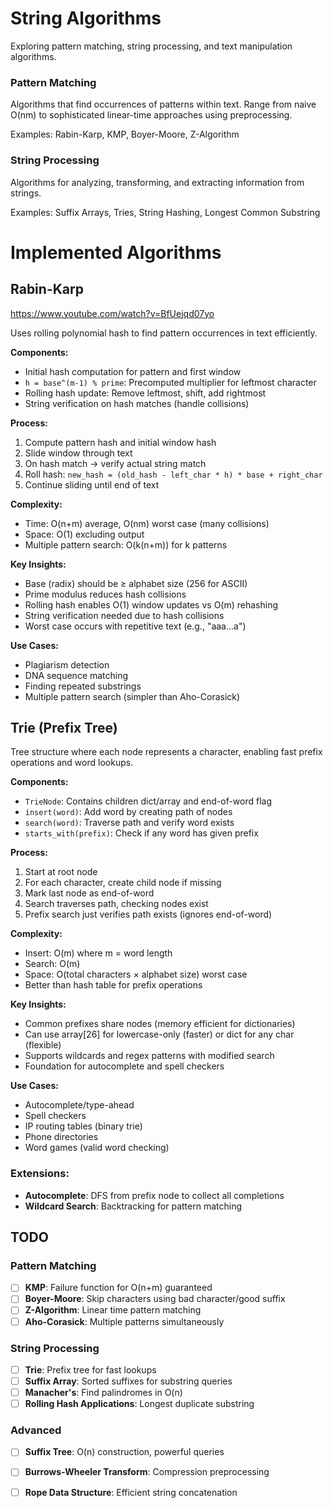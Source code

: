 # String Algorithms

Exploring pattern matching, string processing, and text manipulation algorithms.

### Pattern Matching
Algorithms that find occurrences of patterns within text. Range from naive O(nm) to sophisticated linear-time approaches using preprocessing.

Examples: Rabin-Karp, KMP, Boyer-Moore, Z-Algorithm

### String Processing
Algorithms for analyzing, transforming, and extracting information from strings.

Examples: Suffix Arrays, Tries, String Hashing, Longest Common Substring

# Implemented Algorithms

## Rabin-Karp
https://www.youtube.com/watch?v=BfUejqd07yo

Uses rolling polynomial hash to find pattern occurrences in text efficiently.

**Components:**
- Initial hash computation for pattern and first window
- `h = base^(m-1) % prime`: Precomputed multiplier for leftmost character
- Rolling hash update: Remove leftmost, shift, add rightmost
- String verification on hash matches (handle collisions)

**Process:**
1. Compute pattern hash and initial window hash
2. Slide window through text
3. On hash match → verify actual string match
4. Roll hash: `new_hash = (old_hash - left_char * h) * base + right_char`
5. Continue sliding until end of text

**Complexity:**
- Time: O(n+m) average, O(nm) worst case (many collisions)
- Space: O(1) excluding output
- Multiple pattern search: O(k(n+m)) for k patterns

**Key Insights:**
- Base (radix) should be ≥ alphabet size (256 for ASCII)
- Prime modulus reduces hash collisions
- Rolling hash enables O(1) window updates vs O(m) rehashing
- String verification needed due to hash collisions
- Worst case occurs with repetitive text (e.g., "aaa...a")

**Use Cases:**
- Plagiarism detection
- DNA sequence matching
- Finding repeated substrings
- Multiple pattern search (simpler than Aho-Corasick)


## Trie (Prefix Tree)

Tree structure where each node represents a character, enabling fast prefix operations and word lookups.

**Components:**
- `TrieNode`: Contains children dict/array and end-of-word flag
- `insert(word)`: Add word by creating path of nodes
- `search(word)`: Traverse path and verify word exists
- `starts_with(prefix)`: Check if any word has given prefix

**Process:**
1. Start at root node
2. For each character, create child node if missing
3. Mark last node as end-of-word
4. Search traverses path, checking nodes exist
5. Prefix search just verifies path exists (ignores end-of-word)

**Complexity:**
- Insert: O(m) where m = word length
- Search: O(m)
- Space: O(total characters × alphabet size) worst case
- Better than hash table for prefix operations

**Key Insights:**
- Common prefixes share nodes (memory efficient for dictionaries)
- Can use array[26] for lowercase-only (faster) or dict for any char (flexible)
- Supports wildcards and regex patterns with modified search
- Foundation for autocomplete and spell checkers

**Use Cases:**
- Autocomplete/type-ahead
- Spell checkers
- IP routing tables (binary trie)
- Phone directories
- Word games (valid word checking)

### Extensions:
- **Autocomplete**: DFS from prefix node to collect all completions
- **Wildcard Search**: Backtracking for pattern matching

## TODO
### Pattern Matching
- [ ] **KMP**: Failure function for O(n+m) guaranteed
- [ ] **Boyer-Moore**: Skip characters using bad character/good suffix
- [ ] **Z-Algorithm**: Linear time pattern matching
- [ ] **Aho-Corasick**: Multiple patterns simultaneously

### String Processing  
- [ ] **Trie**: Prefix tree for fast lookups
- [ ] **Suffix Array**: Sorted suffixes for substring queries
- [ ] **Manacher's**: Find palindromes in O(n)
- [ ] **Rolling Hash Applications**: Longest duplicate substring

### Advanced
- [ ] **Suffix Tree**: O(n) construction, powerful queries
- [ ] **Burrows-Wheeler Transform**: Compression preprocessing
- [ ] **Rope Data Structure**: Efficient string concatenation

